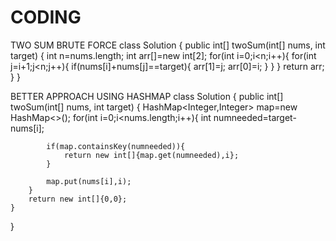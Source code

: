 # CODING

TWO SUM
BRUTE FORCE
class Solution {
    public int[] twoSum(int[] nums, int target) {
        int n=nums.length;
        int arr[]=new int[2];
        for(int i=0;i<n;i++){
            for(int j=i+1;j<n;j++){
                if(nums[i]+nums[j]==target){
                arr[1]=j;
                arr[0]=i;
                }
            }
        }
        return arr;
    }
}

BETTER APPROACH USING HASHMAP
class Solution {
    public int[] twoSum(int[] nums, int target) {
        HashMap<Integer,Integer> map=new HashMap<>();
        for(int i=0;i<nums.length;i++){
            int numneeded=target-nums[i];

            if(map.containsKey(numneeded)){
                return new int[]{map.get(numneeded),i};
            }

            map.put(nums[i],i);
        }
        return new int[]{0,0};
    }
}
